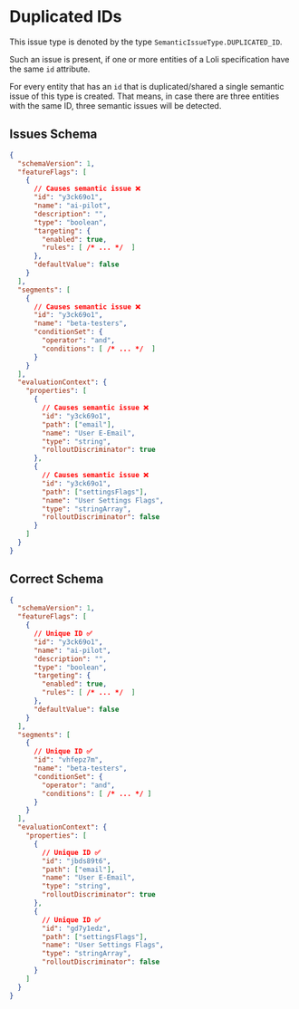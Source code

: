 # Duplicated IDs

This issue type is denoted by the type `SemanticIssueType.DUPLICATED_ID`.

Such an issue is present, if one or more entities of a Loli specification have the same `id` attribute.

For every entity that has an `id` that is duplicated/shared a single semantic issue of this type
is created. That means, in case there are three entities with the same ID, three semantic issues
will be detected.

## Issues Schema

```json
{
  "schemaVersion": 1,
  "featureFlags": [
    {
      // Causes semantic issue ❌
      "id": "y3ck69o1",
      "name": "ai-pilot",
      "description": "",
      "type": "boolean",
      "targeting": {
        "enabled": true,
        "rules": [ /* ... */  ]
      },
      "defaultValue": false
    }
  ],
  "segments": [
    {
      // Causes semantic issue ❌
      "id": "y3ck69o1",
      "name": "beta-testers",
      "conditionSet": {
        "operator": "and",
        "conditions": [ /* ... */  ]
      }
    }
  ],
  "evaluationContext": {
    "properties": [
      {
        // Causes semantic issue ❌
        "id": "y3ck69o1",
        "path": ["email"],
        "name": "User E-Email",
        "type": "string",
        "rolloutDiscriminator": true
      },
      {
        // Causes semantic issue ❌
        "id": "y3ck69o1",
        "path": ["settingsFlags"],
        "name": "User Settings Flags",
        "type": "stringArray",
        "rolloutDiscriminator": false
      }
    ]
  }
}
```

## Correct Schema

```json
{
  "schemaVersion": 1,
  "featureFlags": [
    {
      // Unique ID ✅
      "id": "y3ck69o1",
      "name": "ai-pilot",
      "description": "",
      "type": "boolean",
      "targeting": {
        "enabled": true,
        "rules": [ /* ... */  ]
      },
      "defaultValue": false
    }
  ],
  "segments": [
    {
      // Unique ID ✅
      "id": "vhfepz7m",
      "name": "beta-testers",
      "conditionSet": {
        "operator": "and",
        "conditions": [ /* ... */ ]
      }
    }
  ],
  "evaluationContext": {
    "properties": [
      {
        // Unique ID ✅
        "id": "jbds89t6",
        "path": ["email"],
        "name": "User E-Email",
        "type": "string",
        "rolloutDiscriminator": true
      },
      {
        // Unique ID ✅
        "id": "gd7y1edz",
        "path": ["settingsFlags"],
        "name": "User Settings Flags",
        "type": "stringArray",
        "rolloutDiscriminator": false
      }
    ]
  }
}
```
